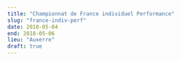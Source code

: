 ```yaml
---
title: "Championnat de France individuel Performance"
slug: "france-indiv-perf"
date: 2018-05-04
end: 2018-05-06
lieu: "Auxerre"
draft: true
---
```

